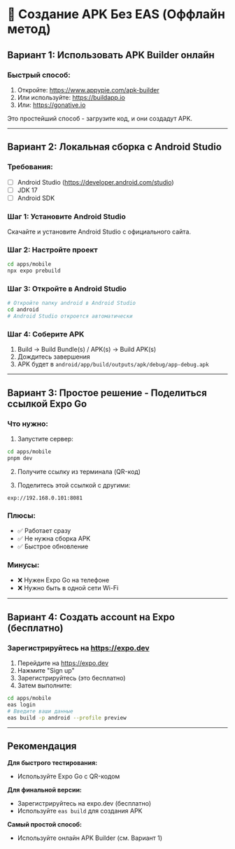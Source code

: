 # 📱 Создание APK Без EAS (Оффлайн метод)

## Вариант 1: Использовать APK Builder онлайн

### Быстрый способ:
1. Откройте: https://www.appypie.com/apk-builder
2. Или используйте: https://buildapp.io
3. Или: https://gonative.io

Это простейший способ - загрузите код, и они создадут APK.

---

## Вариант 2: Локальная сборка с Android Studio

### Требования:
- [ ] Android Studio (https://developer.android.com/studio)
- [ ] JDK 17
- [ ] Android SDK

### Шаг 1: Установите Android Studio
Скачайте и установите Android Studio с официального сайта.

### Шаг 2: Настройте проект
```bash
cd apps/mobile
npx expo prebuild
```

### Шаг 3: Откройте в Android Studio
```bash
# Откройте папку android в Android Studio
cd android
# Android Studio откроется автоматически
```

### Шаг 4: Соберите APK
1. Build → Build Bundle(s) / APK(s) → Build APK(s)
2. Дождитесь завершения
3. APK будет в `android/app/build/outputs/apk/debug/app-debug.apk`

---

## Вариант 3: Простое решение - Поделиться ссылкой Expo Go

### Что нужно:
1. Запустите сервер:
```bash
cd apps/mobile
pnpm dev
```

2. Получите ссылку из терминала (QR-код)

3. Поделитесь этой ссылкой с другими:
```
exp://192.168.0.101:8081
```

### Плюсы:
- ✅ Работает сразу
- ✅ Не нужна сборка APK
- ✅ Быстрое обновление

### Минусы:
- ❌ Нужен Expo Go на телефоне
- ❌ Нужно быть в одной сети Wi-Fi

---

## Вариант 4: Создать account на Expo (бесплатно)

### Зарегистрируйтесь на https://expo.dev

1. Перейдите на https://expo.dev
2. Нажмите "Sign up"
3. Зарегистрируйтесь (это бесплатно)
4. Затем выполните:
```bash
cd apps/mobile
eas login
# Введите ваши данные
eas build -p android --profile preview
```

---

## Рекомендация

**Для быстрого тестирования:**
- Используйте Expo Go с QR-кодом

**Для финальной версии:**
- Зарегистрируйтесь на expo.dev (бесплатно)
- Используйте `eas build` для создания APK

**Самый простой способ:**
- Используйте онлайн APK Builder (см. Вариант 1)
